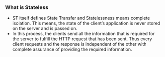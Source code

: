 ### What is Stateless
- ST itself defines State Transfer and Statelessness means complete isolation. This means, the state of the client’s application is never stored on the server and is passed on.
- In this process, the clients send all the information that is required for the server to fulfill the HTTP request that has been sent. Thus every client requests and the response is independent of the other with complete assurance of providing the required information.
<!--stackedit_data:
eyJoaXN0b3J5IjpbLTEyODE5NDQ4NzNdfQ==
-->